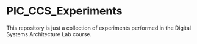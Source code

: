 # PIC_CCS_Experiments
This repository is just a collection of experiments performed in the Digital Systems Architecture Lab course.
